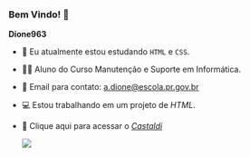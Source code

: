 ### Bem Vindo! 👋


**Dione963**

- 🔭 Eu atualmente estou estudando `HTML` e `CSS`.
- 👨‍🎓 Aluno do Curso Manutenção e Suporte em Informática.
- 📧 Email para contato: a.dione@escola.pr.gov.br
- 💻 Estou trabalhando em um projeto de _HTML_.
- 🏫 Clique aqui para acessar o _[Castaldi](https://web.facebook.com/ceepcastaldi/?locale=pt_BR&_rdc=1&_rdr)_

  ![]([https://media.tenor.com/Zp9f2I9FpFcAAAAd/anonimous-hacker.gif)

